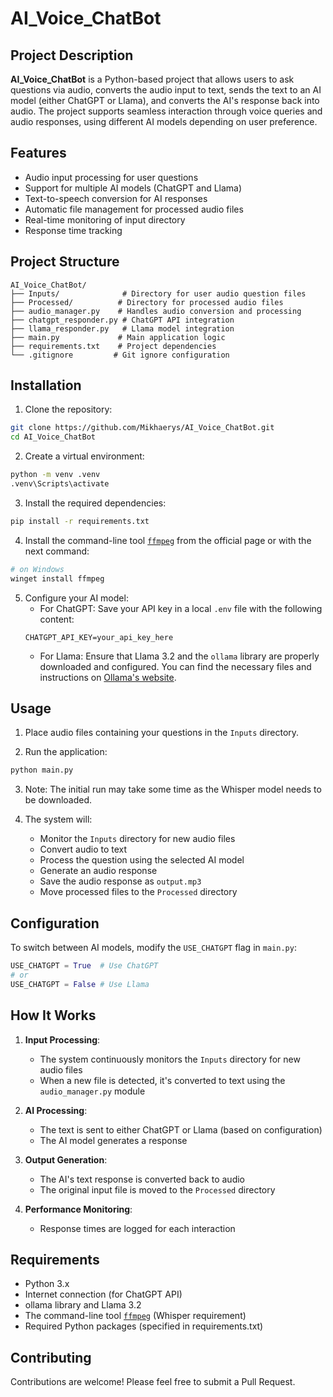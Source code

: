 # AI_Voice_ChatBot

## Project Description
**AI_Voice_ChatBot** is a Python-based project that allows users to ask questions via audio, converts the audio input to text, sends the text to an AI model (either ChatGPT or Llama), and converts the AI's response back into audio. The project supports seamless interaction through voice queries and audio responses, using different AI models depending on user preference.


## Features

- Audio input processing for user questions
- Support for multiple AI models (ChatGPT and Llama)
- Text-to-speech conversion for AI responses
- Automatic file management for processed audio files
- Real-time monitoring of input directory
- Response time tracking

## Project Structure

```
AI_Voice_ChatBot/
├── Inputs/              # Directory for user audio question files
├── Processed/          # Directory for processed audio files
├── audio_manager.py    # Handles audio conversion and processing
├── chatgpt_responder.py # ChatGPT API integration
├── llama_responder.py   # Llama model integration
├── main.py             # Main application logic
├── requirements.txt    # Project dependencies
└── .gitignore         # Git ignore configuration
```

## Installation

1. Clone the repository:
```bash
git clone https://github.com/Mikhaerys/AI_Voice_ChatBot.git
cd AI_Voice_ChatBot
```

2. Create a virtual environment:
```bash
python -m venv .venv
.venv\Scripts\activate
```

3. Install the required dependencies:
```bash
pip install -r requirements.txt
```

4. Install the command-line tool [`ffmpeg`](https://ffmpeg.org/) from the official page or with the next command:
```bash
# on Windows
winget install ffmpeg
```

5. Configure your AI model:
    - For ChatGPT: Save your API key in a local `.env` file with the following content:
    ```env
    CHATGPT_API_KEY=your_api_key_here
    ```
    - For Llama: Ensure that Llama 3.2 and the `ollama` library are properly downloaded and configured. You can find the necessary files and instructions on [Ollama's website](https://ollama.com).

## Usage

1. Place audio files containing your questions in the `Inputs` directory.

2. Run the application:
```bash
python main.py
```
3. Note: The initial run may take some time as the Whisper model needs to be downloaded.

4. The system will:
    - Monitor the `Inputs` directory for new audio files
    - Convert audio to text
    - Process the question using the selected AI model
    - Generate an audio response
    - Save the audio response as `output.mp3`
    - Move processed files to the `Processed` directory

## Configuration

To switch between AI models, modify the `USE_CHATGPT` flag in `main.py`:
```python
USE_CHATGPT = True  # Use ChatGPT
# or
USE_CHATGPT = False # Use Llama
```

## How It Works

1. **Input Processing**:
    - The system continuously monitors the `Inputs` directory for new audio files
    - When a new file is detected, it's converted to text using the `audio_manager.py` module

2. **AI Processing**:
    - The text is sent to either ChatGPT or Llama (based on configuration)
    - The AI model generates a response

3. **Output Generation**:
    - The AI's text response is converted back to audio
    - The original input file is moved to the `Processed` directory

4. **Performance Monitoring**:
    - Response times are logged for each interaction

## Requirements

- Python 3.x
- Internet connection (for ChatGPT API)
- ollama library and Llama 3.2
- The command-line tool [`ffmpeg`](https://ffmpeg.org/) (Whisper requirement)
- Required Python packages (specified in requirements.txt)

## Contributing

Contributions are welcome! Please feel free to submit a Pull Request.